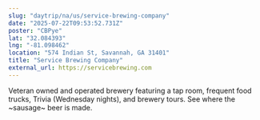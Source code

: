 ```yaml
---
slug: "daytrip/na/us/service-brewing-company"
date: "2025-07-22T09:53:52.731Z"
poster: "CBPye"
lat: "32.084393"
lng: "-81.098462"
location: "574 Indian St, Savannah, GA 31401"
title: "Service Brewing Company"
external_url: https://servicebrewing.com
---
```

Veteran owned and operated brewery featuring a tap room, frequent food trucks, Trivia (Wednesday nights), and brewery tours.  See where the ~sausage~ beer is made.